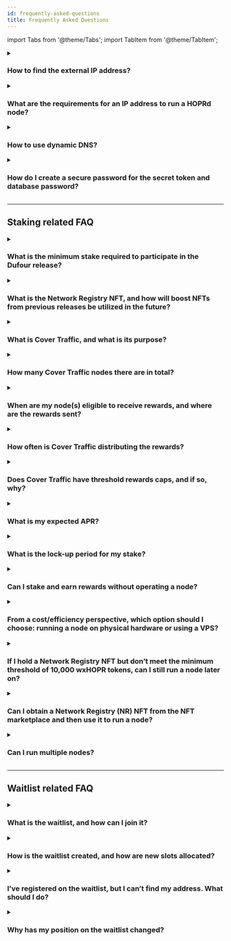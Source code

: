 ```yaml
---
id: frequently-asked-questions
title: Frequently Asked Questions
---
```


import Tabs from '@theme/Tabs';
import TabItem from '@theme/TabItem';

<details>
<summary> 
  
### How to find the external IP address?
</summary>
<Tabs queryString="external_ip">
<TabItem value="linux_macos" label="For Linux or macOS users">
(**1**) Open the terminal

(**2**) Copy, paste and execute the following command: 

```bash
curl ifconfig.me
```

(**3**) Note your public IP address from the output
</TabItem>
<TabItem value="vps" label="For VPS users">
VPS users should be able to find their IP address from their provider. It will also be your VPS IP, so it should be easy to find.
</TabItem>
</Tabs>
</details>

<details>
<summary> 
  
### What are the requirements for an IP address to run a HOPRd node?
</summary>

If you are planning to run HOPRd node(s) under **NAT (Network Address Translation)**, such as running node(s) on **Dappnode**, **Avado devices**, or **home/office computers/servers**. Please follow bellow the guide to determine if your IP address meets the requirements to run a HOPRd node.

Your node's IP address is **crucial** for its performance. If it is **misconfigured** or does not meet the **necessary requirements**, your node **will not be reachable** by most peers, including **Cover Traffic nodes**, and you may **not receive rewards**.

---

##### Step 1: Check if your external IP is a public IP

For HOPRd nodes to communicate with each other on the HOPR network, every node must have a **public IP address**.

The **only reliable way** to check this is to **contact your Internet Service Provider (ISP)** and ask directly.

---

##### Step 2: Check if your public IP is static or dynamic

##### Why is this important?

- If your **public IP is dynamic**, it **changes over time**, causing your node to become unreachable.
- If your **IP changes**, you must manually update your node's configuration with the new public IP.
- A **static IP is recommended** to avoid frequent maintenance issues.

##### How to check if your public IP is static or dynamic:

- The **only reliable way** to check this is to **contact your Internet Service Provider (ISP)** and ask directly. If it is **dynamic**, ask if they offer a **static IP option**.

- **Alternative method (Less Reliable):**  
  - Find your external IP by going to [https://whatismyipaddress.com](https://whatismyipaddress.com) and note the **IPv4 address** displayed.  
  - Turn off your **router/modem** for **5-10 minutes**. Then turn it back on and reconnect.  
  - Return to [https://whatismyipaddress.com](https://whatismyipaddress.com) and check the IPv4 address again.  
     - If the IP address **has changed**, your IP is **dynamic**.  
     - If the IP address **remains the same**, your IP **might** be static (although some ISPs assign "sticky" dynamic IPs that rarely change).  

---

##### Step 3: Actions

Select the action based on your external IP type:

<Tabs queryString="ip_type">
<TabItem value="non-public" label="Is NOT Public">
If your **external IP address is not public**, you will need to add additional variable, select HOPRd node method:

<Tabs queryString="NAT_variable">
<TabItem value="docker" label="For Docker">
Add additional variable "**-e HOPRD_NAT=true**" to your docker command after "**-e RUST_LOG=info**":

```md
... -e RUST_LOG=info -e HOPRD_NAT=true ...
```
</TabItem>
<TabItem value="docker-compose" label="For Docker compose">

(**1**) Inside "**compose**" folder, edit **.env** file.

(**2**) Add additional variable "**HOPRD_NAT=true**" and save file.

</TabItem>
<TabItem value="dappnode" label="For Dappnode">

(**1**) Go to the [HOPR package config page](http://my.dappnode/packages/my/hopr.public.dappnode.eth/config).

(**2**) Scroll to the bottom and make sure under "**Enable NAT mode**" it is set to "**true**".

</TabItem>
</Tabs>
:::warning Note
Adding this variable doesn’t guarantee your node will function normally or receive rewards. It enables TCP connections under NAT, allowing your node to connect to publicly available nodes on the network, including **cover traffic nodes**.

We recommend monitoring your node — if it stops earning rewards, you will need a public IP. One option is to **rent a low-cost cloud VPS**. More info [here](frequently-asked-questions.md#from-a-costefficiency-perspective-which-option-should-i-choose-running-a-node-on-physical-hardware-or-using-a-vps).
:::
</TabItem>
<TabItem value="public-dynamic" label="Is Public and Dynamic">
If your **external IP address is public but dynamic**, your IP will change over time, requiring you to **manually update your node's public IP**. We strongly recommend following this guide to avoid frequent maintenance: [How to use dynamic DNS](frequently-asked-questions.md#how-to-use-dynamic-dns).
</TabItem>
<TabItem value="publis-static" label="Is Public and Static">
If your **external IP address is public and static**, you **meet all the requirements** to run a HOPRd node.
</TabItem>
</Tabs>
</details>

<details>
  <summary> 
  
  ### How to use dynamic DNS?
  
  </summary>

To run the HOPRd node, you need a static or public IP so other peers can reach you on the network. However, many ISPs only provide dynamic IPs. In this case, you can use Dynamic DNS (DDNS), which continually checks for IP changes and automatically updates the hostname with the latest IP. This allows you to use a hostname instead of an IP address. Here's how to set it up:"

#### Via Your Router

Most router brands support dynamic DNS. You can use the router brand's credentials or third-party services like [No-IP](https://www.noip.com).

Brands supporting Dynamic DNS:

* [TP-Link](https://www.tp-link.com/us/support/faq/1367/)
* [ASUS](https://www.asus.com/support/faq/1011725/)
* [NETGEAR](https://kb.netgear.com/23930/How-do-I-set-up-Dynamic-DNS-DDNS-on-my-NETGEAR-router)
* [Linksys](https://www.linksys.com/gb/support-article/?articleNum=140708)

After setting up DDNS, you'll have a hostname (e.g., **hostname.hopto.org**) to use with a port on the HOPR package instead of an IP address.

Example: `hostname.hopto.org:9091`

#### Via Client Installation

Use a Dynamic DNS service provider client to monitor IP changes and update your domain. We recommend [No-IP](http://www.noip.com). Install their client on your machine to monitor external IP changes and update the hostname.

(**1**) Download and install the client based on your OS: [No-IP Download](https://noip.com/download)

(**2**) After setting up DDNS, create a hostname (e.g., **hostname.hopto.org**) to use with a port on the HOPR package.

Example: `hostname.hopto.org:9091`

#### For Dappnode

If you're running the HOPRd node on Dappnode, it supports DynDNS. Here's what to do:

(**1**) Connect to the Dappnode dashboard.

(**2**) Click the colorful icon in the top right corner and find "DAppNode Identity". Look for a DynDNS URL like **hiuhu234hiu.dyndns.dappnode.io**.

(**3**) Go to HOPR package configuration (http://my.dappnode/packages/my/hopr.public.dappnode.eth/config). Under "**Public host IP and port**", replace the IP address with the DynDNS URL including the port number.

Example: `hiuhu234hiu.dyndns.dappnode.io:9091`
</details>

<details>
<summary> 
  
### How do I create a secure password for the secret token and database password?
</summary>
There are no specific requirements for creating a database password or secret token, but both should be treated like passwords. We recommend using the [Bitwarden Password Generator](https://bitwarden.com/password-generator/) to create a strong token.

**Note:** To evaluate the strength of your password, you can use the [Bitwarden Password Strength Testing Tool](https://bitwarden.com/password-strength/#Password-Strength-Testing-Tool).
</details>

---

## Staking related FAQ

<details>
<summary> 
  
### What is the minimum stake required to participate in the Dufour release?  
</summary>
- **Without a Network Registry NFT:** You will need a minimum of 30,000 wxHOPR and at least one xDAI.
- **With a Network Registry NFT:** You will need a minimum of 10,000 wxHOPR and at least one xDAI.

You can find where to purchase the relevant tokens [here](../token/acquiring-hopr-tokens.md).
</details>

<details>
<summary> 
  
### What is the Network Registry NFT, and how will boost NFTs from previous releases be utilized in the future?
</summary>
Node runners from the previous Monte Rosa release were issued a special **Network Registry NFT**, which remains active for the Dufour release. This allows early access to the network with a reduced stake requirement of **10,000 wxHOPR**.

**Important**: All other boost NFTs from previous releases have been discontinued.
</details>

<details>
<summary>

### What is Cover Traffic, and what is its purpose?
</summary>

Cover Traffic ("CT") is the new way to earn rewards. The Cover Traffic app has four components, which operate in the following sequence:

- The Netwatcher’s task is to locate nodes on the network and create a list.
- The Aggregator collects all node information from the Netwatcher and sends it to the database.
- The EconomicHandler applies the economic model and pushes the data to the queue.
- The Postman takes the queue and distributes a series of 1-hop messages to every node.
</details>

<details>
<summary>

### How many Cover Traffic nodes there are in total?
</summary>
There are a total of 10 Cover Traffic (CT) nodes, but only 5 nodes operate at any given time. The remaining 5 nodes are designated for updates to major releases, ensuring the relaying process remains uninterrupted. The currently active 5 nodes are:

```md
0xd30f8f6e5865d7ec947e101b1d6a183e9776ba40  
0x5a5bf3d3ce59cd304f198b86c1a78adfadf31f83  
0xa4642c066c1f8927db9d34abab599af784a2cff0  
0xcbe8726c80cc0d7751b9545dd5a4b5b0e53e383d  
0x764d3162a4024c5cba8817446ef563b27aa57598  
```

**Note:** Even if you have incoming payment channels from all 10 Cover Traffic nodes, only monitor the channels associated with the nodes currently relaying data. The list of active CT nodes can be found above.
</details>

<details>
<summary> 
  
### When are my node(s) eligible to receive rewards, and where are the rewards sent?
</summary>

#### To be eligible for rewards, your node must meet the following criteria:

(**1**) The node must be operational and reachable by the network nodes. Verify your node's performance by following the steps in the [troubleshooting guide](./troubleshooting.md#how-to-check-if-my-node-is-performing-normally).

(**2**) You must open at least one payment channel with any random peer on the network. Refer to the example [here](./interaction-with-node.md#3-open-a-payment-channel-with-a-peer-named-betty) for guidance on how to set up a payment channel.

#### Rewards are being sent to your Safe address in this order:

(**1**) Cover traffic, determined by your staking amount, is relayed through your node.

(**2**) For every relayed message, your node receives unredeemed tickets.

(**3**) When the unredeemed tickets in a payment channel reach the aggregation threshold, they are combined into a single ticket representing the total value of the aggregated tickets. The default aggregation threshold value can be found in the example configuration file under the "**aggregation_threshold**" setting [here](./manage-node-strategies.md).

(**4**) Once tickets are aggregated, your node redeems them and transfers the rewards to your Safe address.

</details>

<details>
<summary>

### How often is Cover Traffic distributing the rewards?
</summary>
Cover Traffic rewards are distributed continuously across the network. The system calculates the distribution delay for each node based on the amount staked.
</details>

<details>
<summary>

### Does Cover Traffic have threshold rewards caps, and if so, why?
</summary>
Cover Traffic has a minimum staking threshold of **10,000 wxHOPR** (with a **Network Registry NFT**). This means that if your total stake meets or exceeds **10,000 wxHOPR** and you possess a **Network Registry NFT**, you will start receiving rewards, assuming your node remains active and performs as expected.

There is also a maximum threshold of **75,000 wxHOPR** per node. Staking up to this amount will allow you to receive the maximum possible rewards. However, if you stake more than **75,000 wxHOPR**, the rewards for any amount beyond this threshold will be significantly reduced.

Based on the Cover Traffic economic model rewards threshold, we have prepared some recommendations:

- When a participant has **\<= 75.000 wxHOPR** tokens: you don't need to run several nodes because rewards are based on your stake alone. For example, if you decide to have 2 nodes with stakes of 40.000 & 35.000 wxHOPR token, you will get the same rewards as you would from running 1 node with a **75.000 wxHOPR** stake.

- When a participant has **>75.000 wxHOPR** tokens: the optimal reward strategy is to split your stake across multiple nodes with **\<= 75.000 wxHOPR** in each. Additional HOPR staked in nodes above **75.000 wxHOPR** will earn rewards, but at a significantly reduced rate.

The Cover Traffic threshold was intentionally set to make the network more decentralized and to distribute rewards more fairly. This ensures that even node runners with a small stake have the opportunity to receive rewards. Currently, we are projecting a stable **APY of 10-15%**!

:::info important

The Cover Traffic threshold rewards cap limitations mentioned above do not apply to rewards received from Cover Traffic. If you stake up to **75,000 wxHOPR** per node and the rewards you receive increase your stake, you will still **receive the full APR**!

:::
</details>

<details>
<summary>

### What is my expected APR?
</summary>
The expected average additional APR for a node runner is between **10-15%**. In the future, you'll also have the opportunity to earn rewards for relaying data from services that utilize HOPR, such as [RPCh](https://degen.rpch.net).

This is the anticipated additional APR for the average node runner. For a detailed breakdown of the economic model, you can check it out [here](https://twitter.com/hoprnet/status/1696539901305790534).
</details>

<details>
<summary>

### What is the lock-up period for my stake?
</summary>
There is no lock-up period, meaning you can withdraw your funds at any time. However, the less you stake, the fewer rewards you’ll earn. You won’t receive any rewards if your stake drops below **10,000 wxHOPR** (with a **Network Registry NFT**) or **30,000 wxHOPR** (without a **Network Registry NFT**).
</details>

<details>
<summary>

### Can I stake and earn rewards without operating a node?
</summary>
It is not possible to stake and earn rewards without running a node. As of the end of **Staking Season 08 (2023-09-09)**, all staking must be linked to an active node and managed through a HOPR Safe. This ensures the network remains decentralized and operational, as staking is tied directly to the functioning of your node. Without an active node, your stake will not qualify for rewards, emphasizing the importance of actively participating in the network’s operations.
</details>

<details>
<summary>

### From a cost/efficiency perspective, which option should I choose: running a node on physical hardware or using a VPS?
</summary>
There are both pros and cons to using physical hardware versus a VPS, depending on your needs and priorities.

#### Pros and cons of using physical hardware

**Pros:**

- **Increased stability and decentralization**: Running a local Gnosis node allows you to operate your own RPC endpoint, improving node stability and contributing to decentralization, which can positively impact node performance.
- **Cost-effective in the long term**: From an economic perspective, owning hardware can be more cost-effective over time, as there are no ongoing subscription costs like with VPS providers.

**Cons:**

- **Monitoring and maintenance**: You will need to constantly monitor your setup for internet or power outages, which can disrupt performance and require manual intervention.

---

#### Pros and cons of using VPS

**Pros:**

- **High uptime**: Most VPS providers offer 99.9% uptime, meaning you don’t have to worry about power or internet disruptions, as these are managed by the provider.
  
**Cons:**

- **Higher costs for running local nodes**: Running a local Gnosis node on a VPS can be expensive due to the required hardware resources and storage. Relying on third-party RPC providers may negatively impact node performance, as external endpoints can introduce latency, limitations, and instability.

#### Conclusion

While physical hardware offers more advantages over VPS, such as better decentralization and cost efficiency, we recommend trying a low-cost cloud VPS provider to assess your expenses versus rewards. Economically, it’s important that your staking amount covers your expenses and generates positive returns.

#### Our Recommended low-cost cloud VPS providers

- [Contabo](https://contabo.com/en/vps/)
- [Hetzner](https://www.hetzner.com/cloud/)
- [Vultr](https://www.vultr.com/promo/try250) (Vultr offers a $250 coupon to try their services)

Please choose cloud VPS plans based on our [hardware requirements](./run-a-node-overview.md#node-system-requirements).
</details>

<details>
<summary>

### If I hold a Network Registry NFT but don’t meet the minimum threshold of 10,000 wxHOPR tokens, can I still run a node later on?
</summary>
If you hold a Network Registry NFT, you can join the network at any time in the future, as long as you meet the minimum threshold of 10,000 wxHOPR.
</details>

<details>
<summary>

### Can I obtain a Network Registry (NR) NFT from the NFT marketplace and then use it to run a node?
</summary>
Yes, absolutely. You can purchase a Network Registry NFT and stake 10,000 wxHOPR tokens to participate in the HOPR network.

Currently, you can try to get Network Registry NFT on [nifftyfair](https://niftyfair.io/gnosis/collection/0x43d13d7b83607f14335cf2cb75e87da369d056c7)
</details>

<details>
<summary>

### Can I run multiple nodes?
</summary>
Yes, you can run multiple nodes, but ensure that each node meets the minimum staking threshold, which depends on whether or not you hold a Network Registry NFT. For further details, please refer to this FAQ question [here](./frequently-asked-questions.md#what-is-the-minimum-stake-required-to-participate-in-the-dufour-release).
</details>

---

## Waitlist related FAQ

<details>
<summary> 
  
### What is the waitlist, and how can I join it?
</summary>

To facilitate a controlled and smooth scaling of the HOPR network during the initial Dufour release, we have implemented a waitlist system.

To join the waitlist:

(**1**) Visit the [HOPR Staking Hub](https://hub.hoprnet.org/), start the onboarding process, and create a HOPR Safe.

(**2**) During the onboarding process, you will be guided on how to start your HOPR Node.

(**3**) You will then need to register both your newly created Safe address and your active HOPRd node address on the [waitlist form](https://cryptpad.fr/form/#/2/form/view/7TwSgsF+CnW-aw24uyPlE4Gej3DX-jjeYmyk9-Q-6RQ).

This allows your participation in the scaling process and ensures you're queued for network access as new slots become available.
</details>

<details>
<summary> 
  
### How is the waitlist created, and how are new slots allocated?
</summary>
The waitlist is prioritized as follows:

1. **Priority Applicants**: Applicants who own Network Registry NFTs are given priority, with their position on the waitlist determined by the time of registration.
2. **Other Applicants**: Those without Network Registry NFTs are ranked by the size of their wxHOPR stake.

Applications are manually collected every three weeks on **Friday at 8 AM CET**, after which the waitlist is updated and **new slots** are allocated later that same day. If you submit your application **after 8 AM CET**, it will be processed during the next three-week cycle.

Announcements about new slots are shared on our Telegram and Discord channels.

To check your position on the waitlist, visit the [waitlist sheet](https://cryptpad.fr/sheet/#/2/sheet/view/NYbRDH+C993dfHwEL1RyyKNtxG5pRoOaxtI4hbRVUBw/).
</details>

<details>
<summary> 
  
### I’ve registered on the waitlist, but I can’t find my address. What should I do?
</summary>
The waitlist is updated manually. If you have submitted the [waitlist form](https://cryptpad.fr/form/#/2/form/view/7TwSgsF+CnW-aw24uyPlE4Gej3DX-jjeYmyk9-Q-6RQ) with accurate details, your address should appear soon.

**Important**: Addresses that have removed their staked wxHOPR will be periodically removed from the waitlist. Ensure your stake hasn't dropped below the minimum requirement, especially if you have recently withdrawn funds from your HOPR Safe.
</details>

<details>
<summary> 

### Why has my position on the waitlist changed? 
</summary>
Your position may fluctuate if you don't own a Network Registry NFT. New applicants with a higher wxHOPR stake might have joined, or other users may have been off-boarded or moved down the list due to withdrawing funds or not meeting the required minimum stake.
</details>